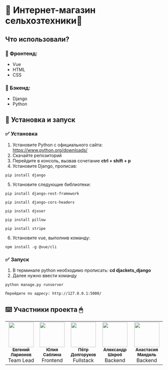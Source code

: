 # 🚜 Интернет-магазин сельхозтехники🚜

## Что использовали?
### 📱 Фронтенд:
- Vue
- HTML
- CSS
### 📲 Бэкенд:
- Django
- Python
## 🚀 Установка и запуск
### ✅ Установка
1)  Установите Python с официального сайта: https://www.python.org/downloads/
2)  Скачайте репозиторий
3)  Перейдите в консоль, вызвав сочетание **ctrl + shift + p**
4)  Установите Django, прописав:
```
pip install django
```
5) Установите следующие библиотеки:
```
pip install django-rest-framework

pip install django-cors-headers

pip install djoser

pip install pillow

pip install stripe
```
6) Установите vue, выполнив команду:
```
npm install -g @vue/cli
```
### ✅ Запуск
1) В терминале python необходимо прописать: **cd djackets_django**
2) Далее нужно ввести команду
```
python manage.py runserver
```
```
Перейдите по адресу: http://127.0.0.1:5000/
```

## ⌨️ Участники проекта 🖱
<table>
<tr>
 <td align="center">
<a href="https://github.com/CleverHedgehog20">
<img src="https://avatars.githubusercontent.com/u/158333285?s=64&v=4" width="80" height="80" alt=""/><br />
<sub><b>Евгений Ларионов</b></sub>
</a><br />
<span>Team Lead</span>
</td>
<td align="center">
<a href="https://github.com/ssablinaa">
<img src="https://avatars.githubusercontent.com/u/158333285?s=64&v=4" width="80" height="80" alt=""/><br />
<sub><b>Юлия Саблина</b></sub>
</a><br />
<span>Frontend</span>
</td>
<td align="center">
<a href="https://github.com/PeterLonghand">
<img src="https://avatars.githubusercontent.com/u/160715917?v=4" width="80" height="80" alt=""/><br />
<sub><b>Пётр Долгоруков</b></sub>
</a><br />
<span>Fullstack</span>
<td align="center">
<a href="https://github.com/AleksCombo">
<img src="https://avatars.githubusercontent.com/u/137397245?s=64&v=4" width="80" height="80" alt=""/><br />
<sub><b>Александр Шкроб</b></sub>
</a><br />
<span>Backend</span>
<td align="center">
<a href="https://github.com/AnastasiaMandel">
<img src="https://avatars.githubusercontent.com/u/145050983?v=4" width="80" height="80" alt=""/><br />
<sub><b>Анастасия Мандель</b></sub>
</a><br />
<span>Backend</span>
</td>
</td>
</tr>
</table>

